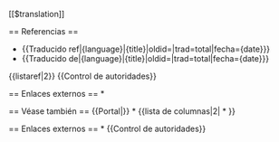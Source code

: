 [[$translation]]

== Referencias ==
* {{Traducido ref|{language}|{title}|oldid=|trad=total|fecha={date}}}
* {{Traducido de|{language}|{title}|oldid=|trad=total|fecha={date}}}

{{listaref|2}}
{{Control de autoridades}}

== Enlaces externos ==
* 

== Véase también ==
{{Portal|}}
* 
{{lista de columnas|2|
* 
}}

== Enlaces externos ==
* 
{{Control de autoridades}}

```
